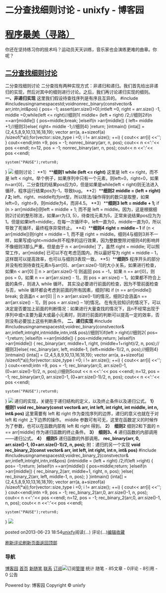 
# 二分查找细则讨论 - unixfy - 博客园
# [程序最美（寻路）](https://www.cnblogs.com/unixfy/)
你还在坚持练习你的技术吗？运动员天天训练，音乐家也会演练更难的曲章。你呢？
## [二分查找细则讨论](https://www.cnblogs.com/unixfy/p/3151446.html)
二分查找细则讨论
二分查找有两种实现方式：非递归和递归。我们首先给出非递归的实现，然后对其中的细则进行讨论。之后，我们再讨论递归实现的细则。
**一、非递归实现**
这里我们假设待查找序列是有序且互异的。
\#include <iostream>\#include<vector>usingnamespacestd;voidnonrec_binary(constvector<int>& arr,intn,int&pos)
{
    pos= -1;
    assert(arr.size()>0);intleft =0, right = arr.size() -1, middle =0;while(left <= right)//细则1{
        middle= (left + right) /2;//细则2if(n ==arr[middle])
        {
            pos=middle;break;
        }elseif(n >arr[middle])
        {
            left= middle +1;//细则3}else{
            right= middle -1;//细则4}
    }return;
}intmain()
{inta[] = {2,4,5,8,9,10,13,16,18,19};
    vector<int> arr(a, a+sizeof(a) /sizeof(*a));for(vector<int>::size_type i =0; i != arr.size(); ++i)
    {
        cout<< arr[i] <<'';
    }
    cout<<endl;intn =9, pos = -1;
    nonrec_binary(arr, n, pos);
    cout<< n <<':'<< pos <<endl;
    n=12, pos = -1;
    nonrec_binary(arr, n, pos);
    cout<< n <<':'<< pos <<endl;
    
    system("PAUSE");return0;
}
![](https://images0.cnblogs.com/blog/463570/201306/23185048-381711b2996b4e99a1d5e8992787fb60.jpg)
细则讨论：
**1）****细则1**
**while (left <= right)**
这里是 left <= right，而不是 left < right。举个例子，如果序列中只有一个元素，则left=0，right=0，如果n=arr[0]，二分查找的结果pos应为0，但是如果是while(left < right)则无法进入循环，程序运行结果pos为-1，导致bug。
**2）****细则2**
**middle = (left + right) / 2;**
left、right、middle均为int型，所以除法/操作得到的数只是取整，如果left=0，right=9，则middle为4，而非4.5。
**3）****细则3**
**left = middle + 1;**
if (n > arr[middle])则left = middle + 1; 而不是 left = middle。因为，这是根据细则2讨论的整形除法，如果arr为{3, 5}，待查找元素为5，正常来说结果pos应为为1。但是如果left=middle;，在每一次循环中，left一直为0，middle一直为0，所以导致了死循环，最终程序异常终止。
**4）****细则4**
**right = middle – 1**
if (n < arr[middle])则right = middle – 1, 而不是 right = middle。细则4与细则3并不一样，如果写成right=middle并不程序的运行效果，因为整数整除对细则4的影响并不像细则3那么严重。但是由于 n < arr[middle] 了，虽然 right = middle; 可以照常工作，arr[middle] 已可以不在考虑范围内，所以最好写为 right = middle – 1，这样既可以提高效率，也可以与细则3表现一致。
**5）****细则5**
程序开头的部分并没有检测待查找元素n与arr[0]、arr[arr.size()-1]的大小关系，如果进行检查，如果n < arr[0] || n > arr[arr.size()-1] 则返回 pos = -1，如果 n == arr[0]，则 pos = 0，如果 n == arr[arr.size() - 1]，则 pos = arr.size() – 1。如果都不符合上面的条件，则进入 while 循环。
其实没必要进行前面的检查，因为不管前面检查与否，while 循环都会考虑到前面的所有因素，细则1和 if (n == arr[middle]) break; 会涵盖n < arr[0] || n > arr[arr.size()-1]的情况，细则2会涵盖n == arr[arr.size() - 1]，则 pos = arr.size() – 1的情况。
在有先验知识的情况下，可以决定是否要加上前面的判断情况：如果进行大量查找的情况下，且n不经常出现于序列中或n主要为最大或最小元素时，则进行前面的判断可以提高一定的效率，否则没有必要加上这些判断条件。
**二、递归实现**
\#include <iostream>\#include<vector>usingnamespacestd;voidrec_binary(constvector<int>& arr,intleft,intright,intmiddle,intn,int& pos)//细则1{if(left > right)//细则2{
        pos= -1;return;
    }elseif(n ==arr[middle])
    {
        pos=middle;return;
    }elseif(n >arr[middle])
    {
        rec_binary(arr, middle+1, right, (middle+1+right)/2, n, pos);//细则3}else{
        rec_binary(arr, left, middle-1, (left+middle-1)/2, n, pos);//细则4}
}intmain()
{inta[] = {2,4,5,8,9,10,13,16,18,19};
    vector<int> arr(a, a+sizeof(a) /sizeof(*a));for(vector<int>::size_type i =0; i != arr.size(); ++i)
    {
        cout<< arr[i] <<'';
    }
    cout<<endl;intn =9, pos = -1;
    rec_binary(arr,0, arr.size()-1, (0+arr.size()-1)/2, n, pos);//细则5cout << n <<':'<< pos <<endl;
    n=12, pos = -1;
    rec_binary(arr,0, arr.size()-1, (0+arr.size()-1)/2, n, pos);
    cout<< n <<':'<< pos <<endl;
    
    system("PAUSE");return0;
}
![](https://images0.cnblogs.com/blog/463570/201306/23185136-5a176b001f454146b76ab3392be79767.jpg)
递归的实现，关键在于递归结构的定义，以及终止条件以及递归公式。
**1）  细则1**
**void rec_binary(const vector<int>& arr, int left, int right, int middle, int n, int& pos)**
这里需要有 left 和 right 作为查找序列的边界，递归的意义也就在于对 left 和 right 上下边界的操作。
middle 参数可有可无，这里在函数定义的时候作为了参数，也可以在函数内部有 left 和 right 得到。
**2）  细则2**
细则2和下面的 n == arr[middle] 作为递归函数的终止条件。
**3）  细则3、4**
递归函数的内部调用——递归公式。
**4）  细则5**
递归函数的外部调用。
**rec_binary(arr, 0, arr.size()-1, (0+arr.size()-1)/2, n, pos);**
附：递归的另一个实现
**void rec_binary_2(const vector<int>& arr, int left, int right, int n, int& pos)**
\#include <iostream>\#include<vector>usingnamespacestd;voidrec_binary_2(constvector<int>& arr,intleft,intright,intn,int&pos)
{intmiddle = (left + right) /2;if(left >right)
    {
        pos= -1;return;
    }elseif(n ==arr[middle])
    {
        pos=middle;return;
    }elseif(n >arr[middle])
    {
        rec_binary_2(arr, middle+1, right, n, pos);
    }else{
        rec_binary_2(arr, left, middle-1, n, pos);
    }
}intmain()
{inta[] = {2,4,5,8,9,10,13,16,18,19};
    vector<int> arr(a, a+sizeof(a) /sizeof(*a));for(vector<int>::size_type i =0; i != arr.size(); ++i)
    {
        cout<< arr[i] <<'';
    }
    cout<<endl;intn =9, pos = -1;
    rec_binary_2(arr,0, arr.size()-1, n, pos);
    cout<< n <<':'<< pos <<endl;
    n=12, pos = -1;
    rec_binary_2(arr,0, arr.size()-1, n, pos);
    cout<< n <<':'<< pos <<endl;
    
    system("PAUSE");return0;
}
![](https://images0.cnblogs.com/blog/463570/201306/23185331-f6df336bf530449bbc10fb8dd847699e.jpg)





posted on2013-06-23 18:54[unixfy](https://www.cnblogs.com/unixfy/)阅读(...) 评论(...)[编辑](https://i.cnblogs.com/EditPosts.aspx?postid=3151446)[收藏](#)


[刷新评论](javascript:void(0);)[刷新页面](#)[返回顶部](#top)







### 导航
[博客园](https://www.cnblogs.com/)
[首页](https://www.cnblogs.com/unixfy/)
[新随笔](https://i.cnblogs.com/EditPosts.aspx?opt=1)
[联系](https://msg.cnblogs.com/send/unixfy)
[订阅](https://www.cnblogs.com/unixfy/rss)![订阅](//www.cnblogs.com/images/xml.gif)[管理](https://i.cnblogs.com/)
统计
随笔 - 85文章 - 0评论 - 8引用 - 0
公告

Powered by:
博客园
Copyright © unixfy
